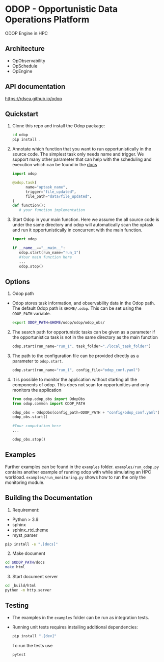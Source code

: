 # ODOP - Opportunistic Data Operations Platform

ODOP Engine in HPC

## Architecture

- OpObservability
- OpSchedule
- OpEngine

## API documentation

https://rdsea.github.io/odop

## Quickstart

1. Clone this repo and install the Odop package:

   ```bash
   cd odop
   pip install .
   ```

2. Annotate which function that you want to run opportunistically in the source code. The simplest task only needs name and trigger. We support many other parameter that can help with the scheduling and execution which can be found in the [docs](https://rdsea.github.io/odop)
      ```Python
      import odop

      @odop.task(
            name="optask_name",
            trigger="file_updated",
            file_path="data/file_updated",
      )
      def function():
         # your function implementation
      ```

3. Start Odop in your main function. Here we assume the all source code is under the same directory and odop will automatically scan the optask and run it opportunistically in concurrent with the main function.

   ```Python
   import odop

   if __name__=="__main__":
      odop.start(run_name="run_1")
      #Your main function here
      ...
      odop.stop()
   ```

## Options

1. Odop path

- Odop stores task information, and observability data in the Odop path. The default Odop path is `$HOME/.odop`. This can be set using the `ODOP_PATH`
  variable.
  ```bash
  export ODOP_PATH=$HOME/odop/odop/odop_obs/
  ```

2. The search path for opportunistic tasks can be given as a parameter if the opportunistica task is not in the same directory as the main function

   ```Python
   odop.start(run_name="run_1", task_folder="./local_task_folder")
   ```

3. The path to the configuration file can be provided directly as a
   parameter to `odop.start`.

   ```Python
   odop.start(run_name="run_1", config_file="odop_conf.yaml")
   ```

4. It is possible to monitor the application without starting all the
   components of odop. This does not scan for opportunities and only
   monitors the application

   ```Python
   from odop.odop_obs import OdopObs
   from odop.common import ODOP_PATH

   odop_obs = OdopObs(config_path=ODOP_PATH + "config/odop_conf.yaml")
   odop_obs.start()

   #Your computation here
   ...

   odop_obs.stop()
   ```

## Examples

Further examples can be found in the `examples` folder.
`examples/run_odop.py` contains another example of running odop with while
simulating an HPC workload. `examples/run_monitoring.py` shows how to run
the only the monitoring module.

## Building the Documentation

1. Requirement:

- Python > 3.6
- sphinx
- sphinx_rtd_theme
- myst_parser

```bash
pip install -e ".[docs]"
```

2. Make document

```bash
cd $ODOP_PATH/docs
make html
```

3. Start document server

```bash
cd _build/html
python -m http.server
```

## Testing

- The examples in the `examples` folder can be run as integration tests.

- Running unit tests requires installing additional dependencies:

  ```bash
  pip install ".[dev]"
  ```

  To run the tests use

  ```bash
  pytest
  ```
